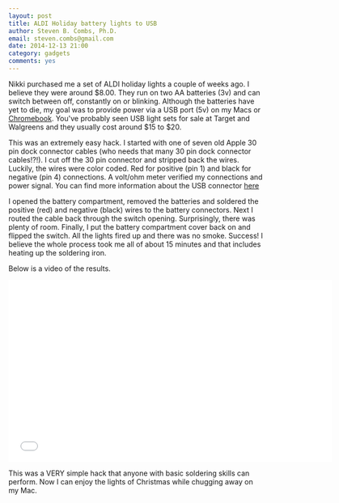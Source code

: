 ```yaml
---
layout: post
title: ALDI Holiday battery lights to USB
author: Steven B. Combs, Ph.D.
email: steven.combs@gmail.com
date: 2014-12-13 21:00
category: gadgets
comments: yes
---
```


Nikki purchased me a set of ALDI holiday lights a couple of weeks ago. I believe they were around $8.00. They run on two AA batteries (3v) and can switch between off, constantly on or blinking. Although the batteries have yet to die, my goal was to provide power via a USB port (5v) on my Macs or [Chromebook](http://www.stevencombs.com/chrome.html). You've probably seen USB light sets for sale at Target and Walgreens and they usually cost around $15 to $20.

This was an extremely easy hack. I started with one of seven old Apple 30 pin dock connector cables (who needs that many 30 pin dock connector cables!?!). I cut off the 30 pin connector and stripped back the wires. Luckily, the wires were color coded. Red for positive (pin 1) and black for negative (pin 4) connections. A volt/ohm meter verified my connections and power signal. You can find more information about the USB connector [here](http://pinouts.ru/Slots/usb_pinout.shtml)

I opened the battery compartment, removed the batteries and soldered the positive (red) and negative (black) wires to the battery connectors. Next I routed the cable back through the switch opening. Surprisingly, there was plenty of room. Finally, I put the battery compartment cover back on and flipped the switch. All the lights fired up and there was no smoke. Success! I believe the whole process took me all of about 15 minutes and that includes heating up the soldering iron.

Below is a video of the results.

<p><iframe src="//player.vimeo.com/video/114452584" width="640" height="360" frameborder="0" webkitallowfullscreen mozallowfullscreen allowfullscreen></iframe></p>

This was a VERY simple hack that anyone with basic soldering skills can perform. Now I can enjoy the lights of Christmas while chugging away on my Mac.
